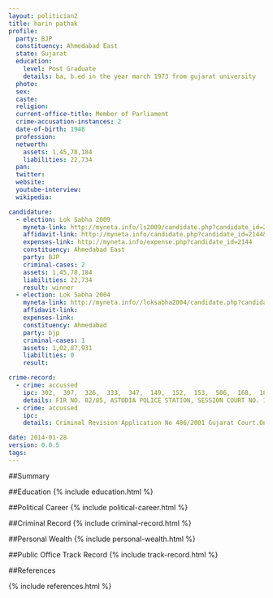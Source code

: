 ```yaml
---
layout: politician2
title: harin pathak
profile: 
  party: BJP
  constituency: Ahmedabad East
  state: Gujarat
  education: 
    level: Post Graduate
    details: ba, b.ed in the year march 1973 from gujarat university
  photo: 
  sex: 
  caste: 
  religion: 
  current-office-title: Member of Parliament
  crime-accusation-instances: 2
  date-of-birth: 1948
  profession: 
  networth: 
    assets: 1,45,78,184
    liabilities: 22,734
  pan: 
  twitter: 
  website: 
  youtube-interview: 
  wikipedia: 

candidature: 
  - election: Lok Sabha 2009
    myneta-link: http://myneta.info/ls2009/candidate.php?candidate_id=2144
    affidavit-link: http://myneta.info/candidate.php?candidate_id=2144&scan=original
    expenses-link: http://myneta.info/expense.php?candidate_id=2144
    constituency: Ahmedabad East 
    party: BJP
    criminal-cases: 2
    assets: 1,45,78,184
    liabilities: 22,734
    result: winner 
  - election: Lok Sabha 2004
    myneta-link: http://myneta.info//loksabha2004/candidate.php?candidate_id=1031
    affidavit-link: 
    expenses-link: 
    constituency: Ahmedabad 
    party: bjp
    criminal-cases: 1
    assets: 1,02,87,931
    liabilities: 0
    result:  

crime-record: 
  - crime: accussed
    ipc: 302,  307,  326,  333,  347,  149,  152,  153,  506,  168,  188,  120(B)
    details: FIR NO. 82/85, ASTODIA POLICE STATION, SESSION COURT NO. 178/1986, AHMEDABAD, HE HAS BEEN DISCHARGED IN THIS CASE BUT SPECIAL LEAVE APPLICATION FOR THE SAME IS ADMITTED IN THE HON, SUPREME COURT NO. 6207/2006, THIS CASE IS PENDING IN THE SUPREME COURT. 
  - crime: accussed
    ipc: 
    details: Criminal Revision Application No 486/2001 Gujarat Court.On the date of 23/6/2006 he has been discharged 

date: 2014-01-28
version: 0.0.5
tags: 
---
```

##Summary


##Education
{% include education.html %}


##Political Career
{% include political-career.html %}


##Criminal Record
{% include criminal-record.html %}


##Personal Wealth
{% include personal-wealth.html %}


##Public Office Track Record
{% include track-record.html %}


##References


{% include references.html %}